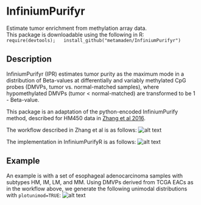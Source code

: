 # InfiniumPurifyr
Estimate tumor enrichment from methylation array data.  
This package is downloadable using the following in R:   
`require(devtools);   install_github("metamaden/InfiniumPurifyr")`

## Description
InfiniumPurifyr (IPR) estimates tumor purity as the maximum mode in a distribution of Beta-values at differentially and variably methylated CpG probes (DMVPs, tumor vs. normal-matched samples), where hypomethylated DMVPs (tumor < normal-matched) are transformed to be 1 - Beta-value. 

This package is an adaptation of the python-encoded InfiniumPurify method, described for HM450 data in [Zhang et al 2016](https://www.ncbi.nlm.nih.gov/pubmed/26112293).

The workflow described in Zhang et al is as follows: 
![alt text](https://github.com/metamaden/InfiniumPurifyr/blob/master/ipr_workflow.jpg "IPR function")

The implementation in InfiniumPurifyR is as follows:
![alt text](https://github.com/metamaden/InfiniumPurifyr/blob/master/ipr_fun.jpg "IPR function")

## Example


An example is with a set of esophageal adenocarcinoma samples with subtypes HM, IM, LM, and MM. Using DMVPs derived from TCGA EACs as in the workflow above, we generate the following unimodal distributions with `plotunimod=TRUE`:
![alt text](https://github.com/metamaden/InfiniumPurifyr/blob/master/ipr_exe.jpg "Unimodal Distributions")

